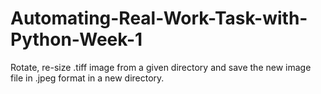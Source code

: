 # Automating-Real-Work-Task-with-Python-Week-1
Rotate, re-size .tiff image from a given directory and save the new image file in .jpeg format in a new directory.
